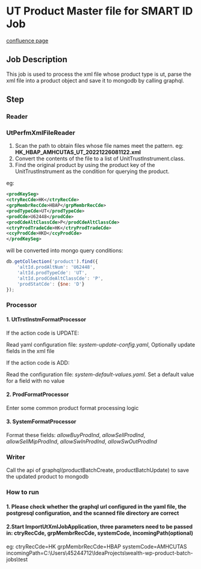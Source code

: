 # UT Product Master file for SMART ID Job

[confluence page](https://wpb-confluence.systems.uk.dummy/display/WWS/Process+UT+Product+Master+file)

## Job Description

This job is used to process the xml file whose product type is ut, parse the xml file into a product object and save it to mongodb by calling graphql.

## Step 

### Reader
### UtPerfmXmlFileReader
1. Scan the path to obtain files whose file names meet the pattern. eg: **HK_HBAP_AMHCUTAS_UT_20221226081122.xml**
2. Convert the contents of the file to a list of UnitTrustInstrument.class.
3. Find the original product by using the product key of the UnitTrustInstrument as the condition for querying the product.

eg:
`````xml
<prodKeySeg>
<ctryRecCde>HK</ctryRecCde>
<grpMembrRecCde>HBAP</grpMembrRecCde>
<prodTypeCde>UT</prodTypeCde>
<prodCde>U62448</prodCde>
<prodCdeAltClassCde>P</prodCdeAltClassCde>
<ctryProdTradeCde>HK</ctryProdTradeCde>
<ccyProdCde>HKD</ccyProdCde>
</prodKeySeg>
`````

will be converted into mongo query conditions:
`````js       
db.getCollection('product').find({
    'altId.prodAltNum': 'U62448',
    'altId.prodTypeCde': 'UT',
    'altId.prodCdeAltClassCde': 'P',
    'prodStatCde': {$ne: 'D'}
});
`````

### Processor

#### 1. UtTrstInstmFormatProcessor

If the action code is UPDATE:

Read yaml configuration file: *system-update-config.yaml*, Optionally update fields in the xml file

If the action code is ADD:

Read the configuration file: *system-default-values.yaml*. Set a default value for a field with no value

#### 2. ProdFormatProcessor

Enter some common product format processing logic

#### 3. SystemFormatProcessor

Format these fields: *allowBuyProdInd*, *allowSellProdInd*, *allowSellMipProdInd*, *allowSwInProdInd*, *allowSwOutProdInd*

### Writer

Call the api of graphql(productBatchCreate, productBatchUpdate) to save the updated product to mongodb

### How to run
#### 1. Please check whether the graphql url configured in the yaml file, the postgresql configuration, and the scanned file directory are correct

#### 2.Start ImportUtXmlJobApplication, three parameters need to be passed in: ctryRecCde, grpMembrRecCde, systemCode, incomingPath(optional)
eg: ctryRecCde=HK grpMembrRecCde=HBAP systemCode=AMHCUTAS incomingPath=C:\Users\45244712\IdeaProjects\wealth-wp-product-batch-jobs\test